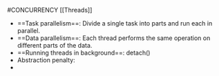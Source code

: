 #CONCURRENCY
[[Threads]]

- ==Task parallelism==:  Divide a single task into parts and run each in parallel.
- ==Data parallelism==: Each thread performs the same operation on different parts of the data.
- ==Running threads in background==: detach()
- Abstraction penalty:
- 